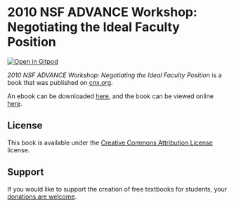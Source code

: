 # 2010 NSF ADVANCE Workshop: Negotiating the Ideal Faculty Position

[![Open in Gitpod](https://gitpod.io/button/open-in-gitpod.svg)](https://gitpod.io/from-referrer/)

_2010 NSF ADVANCE Workshop: Negotiating the Ideal Faculty Position_ is a book that was published on [cnx.org](https://cnx.org/).

An ebook can be downloaded [here](https://github.com/cnx-user-books/cnxbook-2010-nsf-advance-workshop-negotiating-the-ideal-faculty-position/releases/latest), and the book can be viewed online [here](https://github.com/cnx-user-books/cnxbook-2010-nsf-advance-workshop-negotiating-the-ideal-faculty-position/releases/latest).

## License
This book is available under the [Creative Commons Attribution License](./LICENSE) license.

## Support
If you would like to support the creation of free textbooks for students, your [donations are welcome](https://riceconnect.rice.edu/donation/support-openstax-banner).
